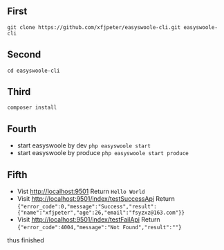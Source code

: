 ## First

`git clone https://github.com/xfjpeter/easyswoole-cli.git easyswoole-cli`

## Second

`cd easyswoole-cli`

## Third

`composer install`

## Fourth

- start easyswoole by dev
`php easyswoole start`
- start easyswoole by produce
`php easyswoole start produce`

## Fifth

- Vist [http://localhost:9501](http://localhost:9501) Return `Hello World` 
- Visit 
[http://localhost:9501/index/testSuccessApi](http://localhost:9501/index/testSuccessApi) 
Return 
`{"error_code":0,"message":"Success","result":{"name":"xfjpeter","age":26,"email":"fsyzxz@163.com"}}`
- Visit 
[http://localhost:9501/index/testFailApi](http://localhost:9501/index/testFailApi) 
Return 
`{"error_code":4004,"message":"Not Found","result":""}`

thus finished